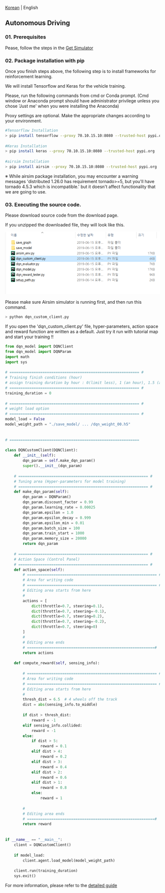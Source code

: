 [Korean](./Autonomous_Start.md) | English

## Autonomous Driving 

### 01. Prerequisites

Pease, follow the steps in the [Get Simulator](./Readme.md)


### 02. Package installation with pip

Once you finish steps above, the following step is to install frameworks for reinforcement learning.

We will install Tensorflow and Keras for the vehicle training.

Please, run the following commands from cmd or Conda prompt. (Cmd window or Anaconda prompt should have administrator privilege unless you chose 'Just me' when you were installing the Anaconda)

Proxy settings are optional. Make the appropriate changes according to your environment.

```bash
#Tensorflow Installation
> pip install tensorflow --proxy 70.10.15.10:8080 --trusted-host pypi.org
        
#Keras Installation
> pip install keras --proxy 70.10.15.10:8080 --trusted-host pypi.org
        
#airsim Installation
> pip install airsim --proxy 70.10.15.10:8080 --trusted-host pypi.org
```     

※ While airsim package installation, you may encounter a warning messages 'distributed 1.26.0 has requirement tornado>=5, but you'll have tornado 4.5.3 which is incompatible.' but it doesn't affect functionality that we are going to use.


### 03. Executing the source code.

Please download source code from the download page.

If you unzipped the downloaded file, they will look like this.

<img src='./Images/10.png'>


Please make sure Airsim simulator is running first, and then run this command.
```bash
> python dqn_custom_client.py
```

If you open the 'dqn_custom_client.py' file, hyper-parameters, action space and reward function are written as a default. Just try it run with tutorial map and start your training !!

```python
from dqn_model import DQNClient
from dqn_model import DQNParam
import math
import sys

# =========================================================== #
# Training finish conditions (hour)
# assign training duration by hour : 0(limit less), 1 (an hour), 1.5 (an hour and half) ...
# =========================================================== #
training_duration = 0

# =========================================================== #
# weight load option
# =========================================================== #
model_load = False
model_weight_path = "./save_model/ ... /dqn_weight_00.h5"


# ===========================================================

class DQNCustomClient(DQNClient):
    def __init__(self):
        dqn_param = self.make_dqn_param()
        super().__init__(dqn_param)

    # =========================================================== #
    # Tuning area (Hyper-parameters for model training)
    # =========================================================== #
    def make_dqn_param(self):
        dqn_param = DQNParam()
        dqn_param.discount_factor = 0.99
        dqn_param.learning_rate = 0.00025
        dqn_param.epsilon = 1.0
        dqn_param.epsilon_decay = 0.999
        dqn_param.epsilon_min = 0.01
        dqn_param.batch_size = 100
        dqn_param.train_start = 1000
        dqn_param.memory_size = 20000
        return dqn_param

    # =========================================================== #
    # Action Space (Control Panel)
    # =========================================================== #
    def action_space(self):
        # =========================================================== #
        # Area for writing code
        # =========================================================== #
        # Editing area starts from here
        #
        actions = [
            dict(throttle=0.7, steering=0.1),
            dict(throttle=0.7, steering=-0.1),
            dict(throttle=0.7, steering=0.2),
            dict(throttle=0.7, steering=-0.2),
            dict(throttle=0.7, steering=0)
        ]
        #
        # Editing area ends
        # ==========================================================#
        return actions

    def compute_reward(self, sensing_info):

        # =========================================================== #
        # Area for writing code
        # =========================================================== #
        # Editing area starts from here
        #
        thresh_dist = 6.5  # 4 wheels off the track
        dist = abs(sensing_info.to_middle)

        if dist > thresh_dist:
            reward = -1
        elif sensing_info.collided:
            reward = -1
        else:
            if dist > 5:
                reward = 0.1
            elif dist > 4:
                reward = 0.2
            elif dist > 3:
                reward = 0.4
            elif dist > 2:
                reward = 0.6
            elif dist > 1:
                reward = 0.8
            else:
                reward = 1

        #
        # Editing area ends
        # ==========================================================#
        return reward


if __name__ == "__main__":
    client = DQNCustomClient()

    if model_load:
        client.agent.load_model(model_weight_path)

    client.run(training_duration)
    sys.exit()

```

For more information, please refer to the [detailed guide](../Guide/Autonomous_Detail_Eng.md)

